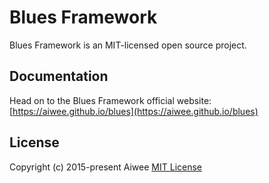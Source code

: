 # Blues Framework

Blues Framework is an MIT-licensed open source project.

## Documentation

Head on to the Blues Framework official website: [https://aiwee.github.io/blues](https://aiwee.github.io/blues)

## License

Copyright (c) 2015-present Aiwee
[MIT License](http://en.wikipedia.org/wiki/MIT_License)
